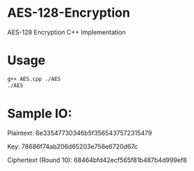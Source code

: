 # AES-128-Encryption
AES-128 Encryption C++ Implementation

# Usage
```bash
g++ AES.cpp ./AES
./AES
```
# Sample IO:
Plaintext: 6e33547730346b5f3565437572315479

Key: 78686f74ab206d65203e756e6720d67c

Ciphertext (Round 10): 68464bfd42ecf565f81b487b4d999ef8


